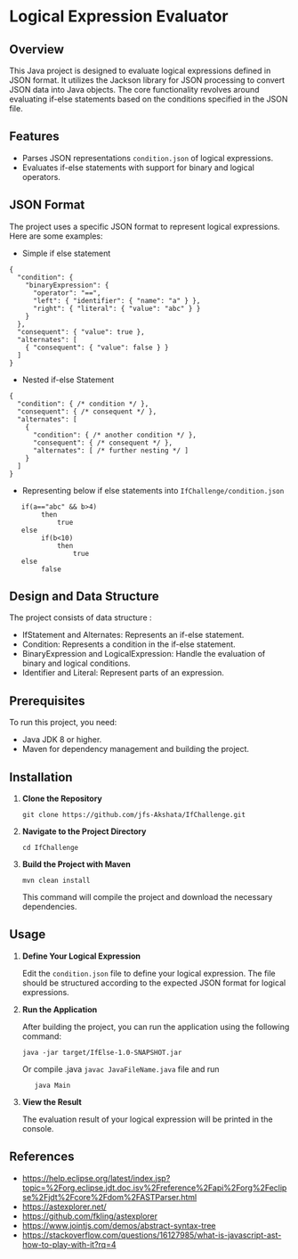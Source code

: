 
# Logical Expression Evaluator

## Overview

This Java project is designed to evaluate logical expressions defined in JSON format. It utilizes the Jackson library for JSON processing to convert JSON data into Java objects. The core functionality revolves around evaluating if-else statements based on the conditions specified in the JSON file.

## Features

- Parses JSON representations `condition.json` of logical expressions.
- Evaluates if-else statements with support for binary and logical operators.


## JSON Format
The project uses a specific JSON format to represent logical expressions. Here are some examples:

- Simple if else statement
```agsl
{
  "condition": {
    "binaryExpression": {
      "operator": "==",
      "left": { "identifier": { "name": "a" } },
      "right": { "literal": { "value": "abc" } }
    }
  },
  "consequent": { "value": true },
  "alternates": [
    { "consequent": { "value": false } }
  ]
}
```

- Nested if-else Statement
```agsl
{
  "condition": { /* condition */ },
  "consequent": { /* consequent */ },
  "alternates": [
    {
      "condition": { /* another condition */ },
      "consequent": { /* consequent */ },
      "alternates": [ /* further nesting */ ]
    }
  ]
}
```

- Representing below if else statements into `IfChallenge/condition.json`

```agsl
   if(a=="abc" && b>4)
        then 
            true
   else
        if(b<10)
            then 
                true
   else 
        false
```

## Design and Data Structure
The project consists of data structure :

- IfStatement and Alternates: Represents an if-else statement.
- Condition: Represents a condition in the if-else statement.
- BinaryExpression and LogicalExpression: Handle the evaluation of binary and logical conditions.
- Identifier and Literal: Represent parts of an expression.

## Prerequisites

To run this project, you need:

- Java JDK 8 or higher.
- Maven for dependency management and building the project.

## Installation

1. **Clone the Repository**

    ```
    git clone https://github.com/jfs-Akshata/IfChallenge.git
    ```

2. **Navigate to the Project Directory**

    ```
    cd IfChallenge
    ```

3. **Build the Project with Maven**

    ```
    mvn clean install
    ```

   This command will compile the project and download the necessary dependencies.

## Usage

1. **Define Your Logical Expression**

   Edit the `condition.json` file to define your logical expression. The file should be structured according to the expected JSON format for logical expressions.

2. **Run the Application**

   After building the project, you can run the application using the following command:

    ```
    java -jar target/IfElse-1.0-SNAPSHOT.jar
    ```

   Or compile .java `javac JavaFileName.java` file and run 
   ```agsl
      java Main
   ```
   

3. **View the Result**

   The evaluation result of your logical expression will be printed in the console.

## References

- https://help.eclipse.org/latest/index.jsp?topic=%2Forg.eclipse.jdt.doc.isv%2Freference%2Fapi%2Forg%2Feclipse%2Fjdt%2Fcore%2Fdom%2FASTParser.html
- https://astexplorer.net/
- https://github.com/fkling/astexplorer
- https://www.jointjs.com/demos/abstract-syntax-tree
- https://stackoverflow.com/questions/16127985/what-is-javascript-ast-how-to-play-with-it?rq=4